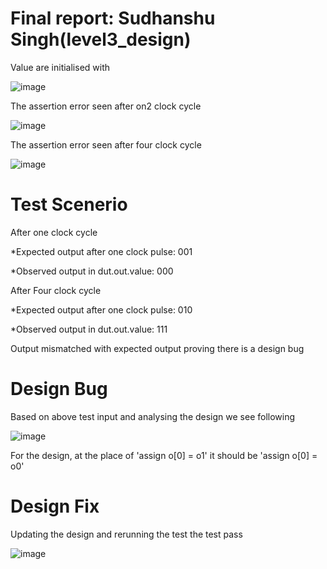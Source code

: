 # Final report: Sudhanshu Singh(level3_design)
Value are initialised with

![image](https://user-images.githubusercontent.com/73732594/182122086-6417533d-2cc0-4113-951a-2e5c7a0b64ef.png)



The assertion error seen after on2 clock cycle

![image](https://user-images.githubusercontent.com/73732594/182122316-3b485955-d7c9-42a2-81df-d23f8e7bebdc.png)

The assertion error seen after four clock cycle

![image](https://user-images.githubusercontent.com/73732594/182127630-ccd185b5-d8ff-4ca7-af9d-b1581145d142.png)



# Test Scenerio
After one clock cycle

*Expected output after one clock pulse: 001

*Observed output in dut.out.value: 000 

After Four clock cycle

*Expected output after one clock pulse: 010

*Observed output in dut.out.value: 111


 Output mismatched with expected output proving there is a design bug



# Design Bug
 Based on above test input and analysing the design we see following

![image](https://user-images.githubusercontent.com/73732594/182123590-57a3efb9-ebb1-446b-b513-e3ac5dba2c0c.png)


For the design, at the place of 'assign o[0] = o1' it should be 'assign o[0] = o0'

# Design Fix

Updating the design and rerunning the test the test pass

![image](https://user-images.githubusercontent.com/73732594/182123907-d43d3dce-5f83-4c79-9a87-8383c6e4a4d3.png)


